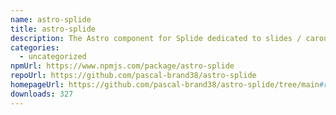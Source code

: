 ```yaml
---
name: astro-splide
title: astro-splide
description: The Astro component for Splide dedicated to slides / carousel / photo swiper.
categories:
  - uncategorized
npmUrl: https://www.npmjs.com/package/astro-splide
repoUrl: https://github.com/pascal-brand38/astro-splide
homepageUrl: https://github.com/pascal-brand38/astro-splide/tree/main#readme
downloads: 327
---
```

